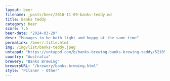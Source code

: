 ```yaml
---
layout: beer
filename: _posts/beer/2016-11-09-banks-teddy.md
title: Banks teddy
category: beer
score: 7.5
beer-date: "2024-03-29"
desc: "Manages to be both light and hoppy at the same time"
permalink: /beer/:title.html
img: /img/list/banks-teddy.jpeg
untappd: "https://untappd.com/b/banks-brewing-banks-brewing-teddy/5210564"
country: "Australia"
brewery: "Banks Brewing"
breweryURL: "/brewery/banks-brewing.html"
style: "Pilsner - Other"
---
```

